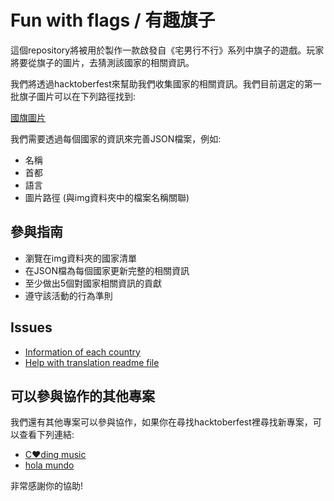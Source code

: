 # Fun with flags / 有趣旗子

這個repository將被用於製作一款啟發自《宅男行不行》系列中旗子的遊戲。玩家將要從旗子的圖片，去猜測該國家的相關資訊。

我們將透過hacktoberfest來幫助我們收集國家的相關資訊。我們目前選定的第一批旗子圖片可以在下列路徑找到:

[國旗圖片](https://github.com/xaca/juego_banderas/tree/master/img)

我們需要透過每個國家的資訊來完善JSON檔案，例如:

+ 名稱
+ 首都
+ 語言
+ 圖片路徑 (與img資料夾中的檔案名稱關聯)

## 參與指南

+ 瀏覽在img資料夾的國家清單
+ 在JSON檔為每個國家更新完整的相關資訊
+ 至少做出5個對國家相關資訊的貢獻
+ 遵守該活動的行為準則

## Issues
+ [Information of each country](https://github.com/xaca/juego_banderas/issues/1)
+ [Help with translation readme file](https://github.com/xaca/juego_banderas/issues/2)

## 可以參與協作的其他專案
我們還有其他專案可以參與協作，如果你在尋找hacktoberfest裡尋找新專案，可以查看下列連結:

+ [C:heart:ding music](https://github.com/xaca/coding-music)
+ [hola mundo](https://github.com/xaca/holamundo.co)

非常感謝你的協助!